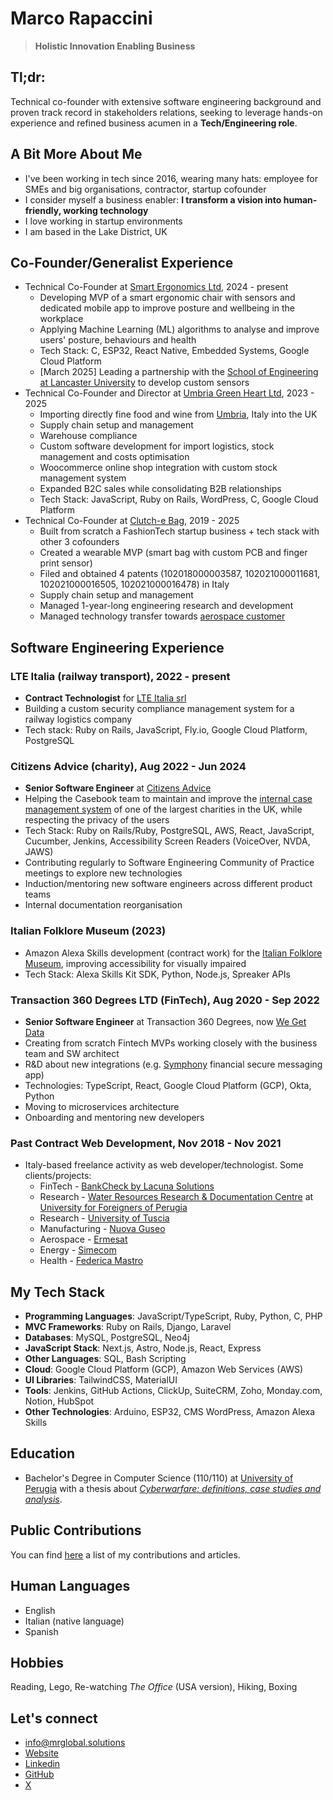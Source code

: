 # Marco Rapaccini
> **Holistic Innovation Enabling Business**

## Tl;dr:
Technical co-founder with extensive software engineering background and proven track record in stakeholders relations,
seeking to leverage hands-on experience and refined business acumen in a **Tech/Engineering role**.

## A Bit More About Me
* I've been working in tech since 2016, wearing many hats: employee for SMEs and big organisations, contractor, startup cofounder
* I consider myself a business enabler: **I transform a vision into human-friendly, working technology**
* I love working in startup environments
* I am based in the Lake District, UK

## Co-Founder/Generalist Experience
* Technical Co-Founder at [Smart Ergonomics Ltd](https://smartergonomics.co.uk), 2024 - present
  * Developing MVP of a smart ergonomic chair with sensors and dedicated mobile app to improve posture and wellbeing in the workplace
  * Applying Machine Learning (ML) algorithms to analyse and improve users' posture, behaviours and health
  * Tech Stack: C, ESP32, React Native, Embedded Systems, Google Cloud Platform
  * [March 2025] Leading a partnership with the [School of Engineering at Lancaster University](https://www.lancaster.ac.uk/engineering/) to develop custom sensors
* Technical Co-Founder and Director at [Umbria Green Heart Ltd](https://umbriagreenheart.co.uk/), 2023 - 2025
  * Importing directly fine food and wine from [Umbria](https://www.youtube.com/watch?v=4Do5DQ2R2Po), Italy into the UK
  * Supply chain setup and management
  * Warehouse compliance
  * Custom software development for import logistics, stock management and costs optimisation
  * Woocommerce online shop integration with custom stock management system
  * Expanded B2C sales while consolidating B2B relationships
  * Tech Stack: JavaScript, Ruby on Rails, WordPress, C, Google Cloud Platform
* Technical Co-Founder at [Clutch-e Bag](https://www.clutchebag.com), 2019 - 2025
  * Built from scratch a FashionTech startup business + tech stack with other 3 cofounders
  * Created a wearable MVP (smart bag with custom PCB and finger print sensor)
  * Filed and obtained 4 patents (102018000003587, 102021000011681, 102021000016505, 102021000016478) in Italy
  * Supply chain setup and management
  * Managed 1-year-long engineering research and development
  * Managed technology transfer towards [aerospace customer](https://www.umbragroup.com/)

## Software Engineering Experience
### LTE Italia (railway transport), 2022 - present
* **Contract Technologist** for [LTE Italia srl](https://www.lte-group.eu/en/Contact/LTE-Italia-Srl.htm)
* Building a custom security compliance management system for a railway logistics company
* Tech stack: Ruby on Rails, JavaScript, Fly.io, Google Cloud Platform, PostgreSQL

### Citizens Advice (charity),  Aug 2022 - Jun 2024
* **Senior Software Engineer** at [Citizens Advice](https://www.citizensadvice.org.uk/)
* Helping the Casebook team to maintain and improve the [internal case management system](https://wearecitizensadvice.org.uk/casebook-an-intro-to-whats-been-happening-and-why-4b33b3ea31e4) of one of the largest charities in the UK, while respecting the privacy of the users
* Tech Stack: Ruby on Rails/Ruby, PostgreSQL, AWS, React, JavaScript, Cucumber, Jenkins, Accessibility Screen Readers (VoiceOver, NVDA, JAWS)
* Contributing regularly to Software Engineering Community of Practice meetings to explore new technologies
* Induction/mentoring new software engineers across different product teams
* Internal documentation reorganisation

### Italian Folklore Museum (2023)
* Amazon Alexa Skills development (contract work) for the [Italian Folklore Museum](https://museoimmaginario.net/immaginario/en/),
improving accessibility for visually impaired
* Tech Stack: Alexa Skills Kit SDK, Python, Node.js, Spreaker APIs

### Transaction 360 Degrees LTD (FinTech), Aug 2020 - Sep 2022
* **Senior Software Engineer** at Transaction 360 Degrees, now [We Get Data](https://wegetdata.io/)
* Creating from scratch Fintech MVPs working closely with the business team and SW architect 
* R&D about new integrations (e.g. [Symphony](https://symphony.com/) financial secure messaging app)
* Technologies: TypeScript, React, Google Cloud Platform (GCP), Okta, Python
* Moving to microservices architecture
* Onboarding and mentoring new developers

### Past Contract Web Development, Nov 2018 - Nov 2021
* Italy-based freelance activity as web developer/technologist. Some clients/projects:
  * FinTech - [BankCheck by Lacuna Solutions](https://www.bankcheck.io/)
  * Research - [Water Resources Research & Documentation Centre](https://warredoc-unistrapg.org/en/)
  at [University for Foreigners of Perugia](https://www.unistrapg.it/en)
  * Research - [University of Tuscia](https://www.unitus.it/en/)
  * Manufacturing - [Nuova Guseo](https://www.nuovaguseo.eu/en/)
  * Aerospace - [Ermesat](https://www.ermesat.it/)
  * Energy - [Simecom](https://www.simecom.it/)
  * Health - [Federica Mastro](https://dottoressamastro.com/)

## My Tech Stack
* **Programming Languages**: JavaScript/TypeScript, Ruby, Python, C, PHP
* **MVC Frameworks**: Ruby on Rails, Django, Laravel
* **Databases**: MySQL, PostgreSQL, Neo4j
* **JavaScript Stack**: Next.js, Astro, Node.js, React, Express
* **Other Languages**: SQL, Bash Scripting
* **Cloud**: Google Cloud Platform (GCP), Amazon Web Services (AWS)
* **UI Libraries**: TailwindCSS, MaterialUI
* **Tools**: Jenkins, GitHub Actions, ClickUp, SuiteCRM, Zoho, Monday.com, Notion, HubSpot
* **Other Technologies**: Arduino, ESP32, CMS WordPress, Amazon Alexa Skills

## Education
* Bachelor's Degree in Computer Science (110/110) at [University of Perugia](https://www.unipg.it/en/)
with a thesis about [_Cyberwarfare: definitions, case studies and analysis_](https://www.academia.edu/37086526/Cyberwarfare_definizioni_casi_di_studio_e_analisi).

## Public Contributions
You can find [here](https://github.com/rapaccinim/rapaccinim/blob/main/public-contributions/marco-rapaccini-public-contributions.md)
a list of my contributions and articles.

## Human Languages
* English
* Italian (native language)
* Spanish

## Hobbies
Reading, Lego, Re-watching _The Office_ (USA version), Hiking, Boxing

## Let's connect
* [info@mrglobal.solutions](mailto:info@mrglobal.solutions)
* [Website](https://www.mrglobal.solutions/)
* [Linkedin](https://www.linkedin.com/in/marco-rapaccini/)
* [GitHub](https://github.com/rapaccinim/)
* [X](https://x.com/rapaccinim)
